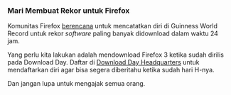 ### Mari Membuat Rekor untuk Firefox

Komunitas Firefox [berencana](http://blog.mozilla.com/blog/2008/05/28/set-a-firefox-world-record/) untuk mencatatkan diri di Guinness World Record untuk rekor _software_ paling banyak didownload dalam waktu 24 jam.

Yang perlu kita lakukan adalah mendownload Firefox 3 ketika sudah dirilis pada Download Day. Daftar di [Download Day Headquarters](http://www.spreadfirefox.com/en-US/worldrecord/) untuk mendaftarkan diri agar bisa segera diberitahu ketika sudah hari H-nya.

Dan jangan lupa untuk mengajak semua orang.

<!-- METADATA: {"time": "2008-05-29 16:30:09", "title": "Mari Membuat Rekor untuk Firefox"} -->
